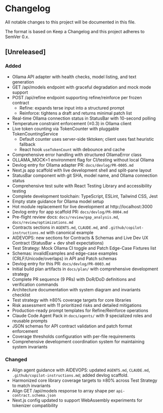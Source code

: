 # Changelog

All notable changes to this project will be documented in this file.

The format is based on Keep a Changelog and this project adheres to SemVer 0.x.

## [Unreleased]
### Added
- Ollama API adapter with health checks, model listing, and text generation
- GET /api/models endpoint with graceful degradation and mock mode support
- POST /api/refine endpoint supporting refine/reinforce per frozen contract
  - Refine: expands terse input into a structured prompt
  - Reinforce: tightens a draft and returns minimal patch list
- Real-time Ollama connection status in StatusBar with 10-second polling
- Temperature constraint enforcement (≤0.3) in Ollama client
- Live token counting via TokenCounter with pluggable TokenCountingService
  - Default counter uses server-side tiktoken; client uses fast heuristic fallback
  - React hook `useTokenCount` with debounce and cache
- Comprehensive error handling with structured OllamaError class
- OLLAMA_MOCK=1 environment flag for CI/testing without local Ollama
- Devlog entry for Ollama adapter PR: `docs/devlog/PR-0005.md`
- Next.js app scaffold with live development shell and split-pane layout
- StatusBar component with git SHA, model name, and Ollama connection status
- Comprehensive test suite with React Testing Library and accessibility testing
- Complete development toolchain: TypeScript, ESLint, Tailwind CSS, Jest
- Empty state guidance for Ollama model setup
- Hot module replacement for live development at http://localhost:3000
- Devlog entry for app scaffold PR: `docs/devlog/PR-0004.md`
- Pre-flight review docs: `docs/review/gap_analysis.md`, `docs/review/optimizations.md`
- Contracts sections in `AGENTS.md`, `CLAUDE.md`, and `.github/copilot-instructions.md` with canonical example
- AIDEVOPS: new sections for Contracts & Schemas and Live Dev UX Contract (StatusBar + dev shell expectations)
- Test Strategy: Mock Ollama CI toggle and Patch Edge-Case Fixtures list
- Schemas: invalidExamples and edge-case examples (CRLF/Unicode/overlaps) in API and Patch schemas
- Devlog entry for this PR: `docs/devlog/PR-0003.md`
- Initial build plan artifacts in `docs/plan/` with comprehensive development strategy
- Complete PR sequence (9 PRs) with DoR/DoD definitions and verification commands  
- Architecture documentation with system diagram and invariants checklist
- Test strategy with ≥80% coverage targets for core libraries
- Risk assessment with 11 prioritized risks and detailed mitigations
- Production-ready prompt templates for Refine/Reinforce operations
- Claude Code Agent Pack in `docs/agents/` with 9 specialized roles and reusable prompts
- JSON schemas for API contract validation and patch format enforcement
- Coverage thresholds configuration with per-file requirements
- Comprehensive development coordination system for maintaining system invariants

### Changed
- Align agent guidance with AIDEVOPS: updated `AGENTS.md`, `CLAUDE.md`, `.github/copilot-instructions.md`; added devlog scaffold.
- Harmonized core library coverage targets to ≥80% across Test Strategy to match invariants
- Align GET /api/models response to array shape per `api-contract.schema.json`
- Next.js config updated to support WebAssembly experiments for tokenizer compatibility
